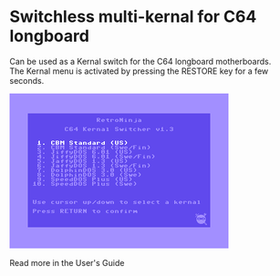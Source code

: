 # Switchless multi-kernal for C64 longboard

Can be used as a Kernal switch for the C64 longboard motherboards.  
The Kernal menu is activated by pressing the RESTORE key for a few seconds.

<img src="images\c64-kernalmenu-1.3.png" alt="C64 Kernal menu" height="272"/><br/>

Read more in the User's Guide
